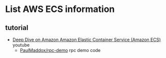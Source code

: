 # List AWS ECS information

## tutorial
  * [Deep Dive on Amazon Amazon Elastic Container Service (Amazon ECS)](https://www.youtube.com/watch?v=qbEPae8YNbs) youtube
    * [PaulMaddox/rpc-demo](https://github.com/PaulMaddox/rpc-demo) rpc demo code

